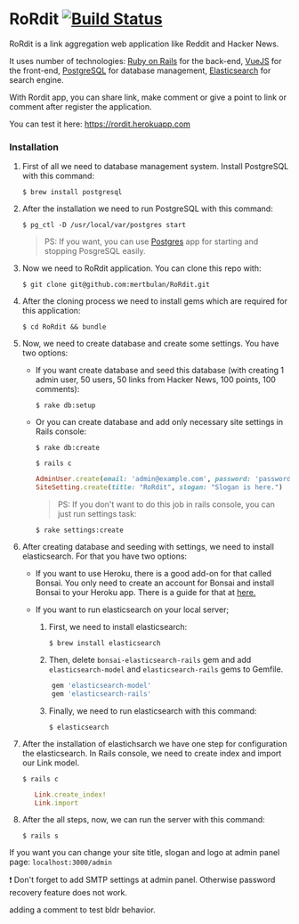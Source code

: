 # RoRdit [![Build Status](https://travis-ci.com/mertbulan/RoRdit.svg?token=xywiVTqoo2jXbFx9CPwW&branch=master)](https://travis-ci.com/mertbulan/RoRdit)

RoRdit is a link aggregation web application like Reddit and Hacker News. 

It uses number of technologies: [Ruby on Rails](https://github.com/rails/rails) for the back-end,
[VueJS](https://github.com/vuejs/vue) for the front-end, [PostgreSQL](https://github.com/postgres/postgres) for database management, 
[Elasticsearch](https://github.com/elastic/elasticsearch) for search engine.

With Rordit app, you can share link, make comment or give a point to link or comment after register
the application.

You can test it here: https://rordit.herokuapp.com

### Installation

1. First of all we need to database management system. 
Install PostgreSQL with this command:

    `$ brew install postgresql`

2. After the installation we need to run PostgreSQL with this command:

    `$ pg_ctl -D /usr/local/var/postgres start`

    > PS: If you want, you can use [Postgres](http://postgresapp.com/documentation/install.html) app for starting and stopping PosgreSQL easily.

3. Now we need to RoRdit application. You can clone this repo with:

    `$ git clone git@github.com:mertbulan/RoRdit.git`

4. After the cloning process we need to install gems which are required for this application:

    `$ cd RoRdit && bundle`

5. Now, we need to create database and create some settings. You have two options:

    - If you want create database and seed this database (with creating 1 admin user, 50 users, 50 links from Hacker News, 100 points, 100 comments):

        `$ rake db:setup`

    - Or you can create database and  add only necessary site settings in Rails console:

        `$ rake db:create`

        `$ rails c`
        ```ruby 
        AdminUser.create(email: 'admin@example.com', password: 'password', password_confirmation: 'password')
        SiteSetting.create(title: "RoRdit", slogan: "Slogan is here.")
        ```

        > PS: If you don't want to do this job in rails console, you can just run settings task:

         `$ rake settings:create`

6. After creating database and seeding with settings, we need to install elasticsearch.
For that you have two options:

    - If you want to use Heroku, there is a good add-on for that called Bonsai. You only need to create an account 
    for Bonsai and install Bonsai to your Heroku app. There is a guide for that at [here.](https://docs.bonsai.io/docs/bonsai-elasticsearch-dashboard)
    
    - If you want to run elasticsearch on your local server;
   
        1. First, we need to install elasticsearch: 
            
            `$ brew install elasticsearch`
            
        2. Then, delete `bonsai-elasticsearch-rails` gem
            and add `elasticsearch-model` and `elasticsearch-rails` gems to Gemfile.
     
         ```ruby 
             gem 'elasticsearch-model'
             gem 'elasticsearch-rails'
         ``` 
         
        3. Finally, we need to run elasticsearch with this command:
        
            `$ elasticsearch`
7. After the installation of elastichsarch we have one step for configuration the elasticsearch.
In Rails console, we need to create index and import our Link model.

    `$ rails c`
    
    ```ruby 
       Link.create_index!
       Link.import
    ```

8. After the all steps, now, we can run the server with this command:

    `$ rails s`

If you want you can change your site title, slogan and logo at admin panel page: `localhost:3000/admin`

:exclamation: Don't forget to add SMTP settings at admin panel. Otherwise password recovery feature does not work.

adding a comment to test bldr behavior.


